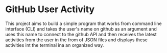 # GitHub User Activity
This project aims to build a simple program that works from command line interface (CLI) and takes the user's name on github as an argument and uses this name to connect to the github API and then receives the latest activities from the user in the from of JSON files and displays these activities int the terminal ina an organized way.
